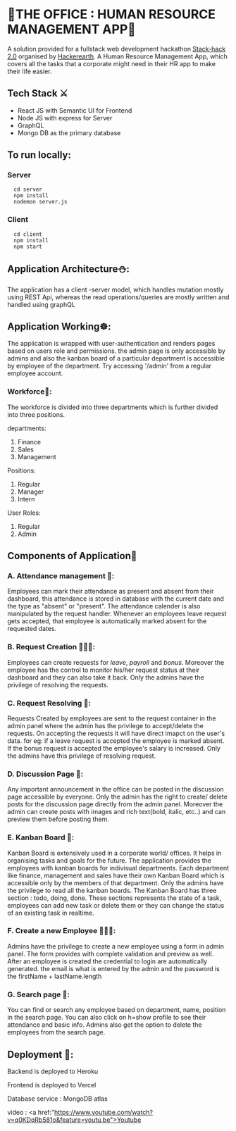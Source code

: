 <h1 text-align = "center">💼THE OFFICE : HUMAN RESOURCE MANAGEMENT APP💼</h1>

<p>
  A solution provided for a fullstack web development hackathon <a href="https://www.hackerearth.com/challenges/hackathon/stackhack-20/">Stack-hack 2.0</a> 
  organised by <a href="https://www.hackerearth.com">Hackerearth</a>. A Human 
  Resource Management App, which covers all the tasks that a corporate might need in their HR app to make their life easier.
</p>

## Tech Stack ⚔
<ul>
  <li>React JS with Semantic UI for Frontend</li>
  <li>Node JS with express for Server</li>
  <li>GraphQL</li>
  <li>Mongo DB as the primary database</li>
</ul>

## To run locally:
### Server
```
  cd server
  npm install 
  nodemon server.js
```

### Client
```
  cd client
  npm install 
  npm start
```
## Application Architecture⛄️:
<p>The application has a client -server model, which handles mutation mostly using REST Api, whereas the read operations/queries are mostly written and handled
using graphQL</p>

## Application Working☸️:
<p>
 The application is wrapped with user-authentication and renders pages based on users role and permissions.
 the admin page is only accessible by admins and also the kanban board of a particular department is accessible by employee of the department.
 Try accessing '/admin' from a regular employee account.
</p>

### Workforce🦾:
<p>
 The workforce is divided into three departments which is further divided into three positions.
 
 departments: 
 
 <ol>
  <li>Finance</li>
  <li>Sales</li>
  <li>Management</li>
 </ol>
 
 Positions: 
 
 <ol>
  <li>Regular</li>
  <li>Manager</li>
  <li>Intern</li>
 </ol>
</p>

User Roles: 
 
 <ol>
  <li>Regular</li>
  <li>Admin</li>
 </ol>
</p>

## Components of Application🐳

### A. Attendance management 📅: 
<p>
Employees can mark their attendance as present and absent from their dashboard, this attendance is stored in database with the current date and the
type as "absent" or "present". The attendance calender is also manipulated by the request handler. Whenever an employees leave request gets accepted,
that employee is automatically marked absent for the requested dates.
</p>

### B. Request Creation 👨🏻‍💻: 
<p>
Employees can create requests for <em>leave</em>, <em>payroll</em> and <em>bonus</em>. Moreover the employee has the control to monitor his/her request status 
at their dashboard and they can also take it back. Only the admins have the privilege of resolving the requests.  
</p>

### C. Request Resolving 💯: 
<p>
Requests Created by employees are sent to the request container in the admin panel where the admin has the privilege to accept/delete the requests.
On accepting the requests it will have direct imapct on the user's data. for eg: if a leave request is accepted the employee is marked absent.
If the bonus request is accepted the employee's salary is increased.
Only the admins have this privilege of resolving request.
</p>

### D. Discussion Page 📣: 
<p>
Any important announcement in the office can be posted in the discussion page accessible by everyone. Only the admin has the right to create/ delete posts
for the discussion page directly from the admin panel. Moreover the admin can create posts with images and rich text(bold, italic, etc..) and can preview 
them before posting them.
</p>

### E. Kanban Board 📝: 
<p>
Kanban Board is extensively used in a corporate world/ offices. It helps in organising tasks and goals for the future. The application provides the employees
with kanban boards for indivisual departments. Each department like finance, management and sales have their own Kanban Board which is accessible only by the
members of that department.
Only the admins have the privilege to read all the kanban boards.
The Kanban Board has three section : todo, doing, done. These sections represents the state of a task, employees can add new task or delete them or they 
can change the status of an existing task in realtime.
</p>

### F. Create a new Employee 👨🏼‍🎓: 
<p>
Admins have the privilege to create a new employee using a form in admin panel. The form provides with complete validation and preview as well.
After an employee is created the credential to login are automatically generated. the email is what is entered by the admin and the password is the 
firstName + lastName.length
</p>

### G. Search page 🔎: 
<p>
You can find or search any employee based on department, name, position in the search page. You can also click on h=show profile to see their attendance and 
basic info.
Admins also get the option to delete the employees from the search page.
</p>

## Deployment 🚀:
<p>Backend is deployed to Heroku</p>
<p>Frontend is deployed to Vercel</p>
<p>Database service : MongoDB atlas</p>

video : <a href:"https://www.youtube.com/watch?v=q0KDqRb581o&feature=youtu.be">Youtube</a>
